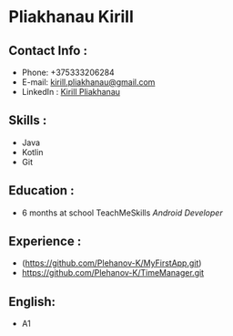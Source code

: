 # Pliakhanau Kirill  
## Contact Info :
* Phone: +375333206284
* E-mail:  kirill.pliakhanau@gmail.com
* LinkedIn : [Kirill Pliakhanau](https://www.linkedin.com/in/%D0%BA%D0%B8%D1%80%D0%B8%D0%BB%D0%BB-%D0%BF%D0%BB%D0%B5%D1%85%D0%B0%D0%BD%D0%BE%D0%B2-ba747b183/)
## Skills :
* Java
* Kotlin
* Git
## Education :
* 6 months at school TeachMeSkills *Android Developer*
## Experience :
* (https://github.com/Plehanov-K/MyFirstApp.git)
* https://github.com/Plehanov-K/TimeManager.git
## English:
* A1